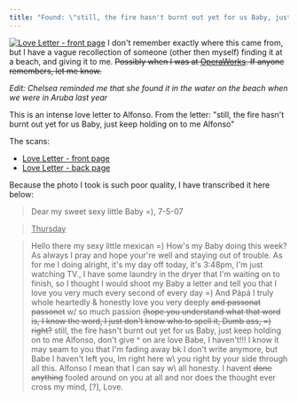 ```yaml
---
title: "Found: \"still, the fire hasn't burnt out yet for us Baby, just keep holding on to me Alfonso\""
---
```


[![Love Letter - front page](/uploads/2008/03/photo-0034.thumbnail.jpg)](/uploads/2008/03/photo-0034.jpg "Love Letter - front page")
I don't remember exactly where this came from, but I have a vague recollection of someone (other then myself) finding it at a beach, and giving it to me. <span style="text-decoration: line-through;">Possibly when I was at [OperaWorks](http://www.operaworks.com/). If anyone remembers, let me know.</span>

*Edit: Chelsea reminded me that she found it in the water on the beach when we were in Aruba last year*

This is an intense love letter to Alfonso. From the letter: "still, the fire hasn't burnt out yet for us Baby, just keep holding on to me Alfonso"

The scans:

* [Love Letter - front page](/uploads/2008/03/photo-0034.jpg)
* [Love Letter - back page](/uploads/2008/03/photo-0035.jpg)

Because the photo I took is such poor quality, I have transcribed it here below:
> Dear my sweet sexy little Baby =), 7-5-07

> <u>Thursday</u>

> Hello there my sexy little mexican =) How's my Baby doing this week? As always I pray and hope your're well and staying out of trouble. As for me I doing alright, it's my day off today, it's 3:48pm, I'm just watching TV., I have some laundry in the dryer that I'm waiting on to finish, so I thought I would shoot my Baby a letter and tell you that I love you very much every second of every day =) And Pápá   I truly whole heartedly &amp; honestly love you very deeply <span style="text-decoration: line-through;">and passonat passonet</span> w/ so much passion <span style="text-decoration: line-through;">(hope you understand what that word is, I know the word, I just don't know who to spell it, Dumb ass, =) right?</span> still, the fire hasn't burnt out yet for us Baby, just keep holding on to me Alfonso, don't give ^ on are love Babe, I haven't!!! I know it may seam to you that I'm fading away bk I don't write anymore, but Babe I haven't left you, Im right here w\ you right by your side through all this. Alfonso I mean that I can say w\ all honesty. I havent <span style="text-decoration: line-through;">done anything</span> fooled around on you at all and nor does the thought ever cross my mind, [?], Love.
